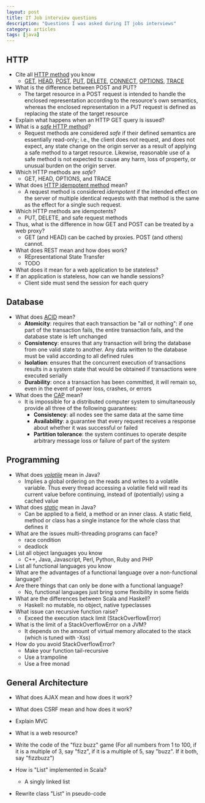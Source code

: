 ```yaml
---
layout: post
title: IT Job interview questions
description: "Questions I was asked during IT jobs interviews"
category: articles
tags: [java]
---
```


## HTTP

- Cite all [HTTP method](https://tools.ietf.org/html/rfc7231#section-4.3) you know
  - [GET](https://tools.ietf.org/html/rfc7231#section-4.3.1), [HEAD](https://tools.ietf.org/html/rfc7231#section-4.3.2), [POST](https://tools.ietf.org/html/rfc7231#section-4.3.3), [PUT](https://tools.ietf.org/html/rfc7231#section-4.3.4), [DELETE](https://tools.ietf.org/html/rfc7231#section-4.3.5), [CONNECT](https://tools.ietf.org/html/rfc7231#section-4.3.6), [OPTIONS](https://tools.ietf.org/html/rfc7231#section-4.3.7), [TRACE](https://tools.ietf.org/html/rfc7231#section-4.3.8)
- What is the difference between POST and PUT?
  - The target resource in a POST request is intended to handle the enclosed representation according to the resource's own semantics, whereas the enclosed representation in a PUT request is defined as replacing the state of the target resource
- Explain what happens when an HTTP GET query is issued?
- What is a [_safe_ HTTP method](https://tools.ietf.org/html/rfc7231#section-4.2.1)?
  - Request methods are considered _safe_ if their defined semantics are essentially read-only; i.e., the client does not request, and does not expect, any state change on the origin server as a result of applying a safe method to a target resource. Likewise, reasonable use of a safe method is not expected to cause any harm, loss of property, or unusual burden on the origin server.
- Which HTTP methods are _safe_?
  - GET, HEAD, OPTIONS, and TRACE
- What does [HTTP idempotent method](https://tools.ietf.org/html/rfc7231#section-4.2.2) mean?
  - A request method is considered _idempotent_ if the intended effect on the server of multiple identical requests with that method is the same as the effect for a single such request.
- Which HTTP methods are idempotents?
  - PUT, DELETE, and safe request methods
- Thus, what is the difference in how GET and POST can be treated by a web proxy?
  - GET (and HEAD) can be cached by proxies. POST (and others) cannot.
- What does REST mean and how does work?
  - REpresentational State Transfer
  - TODO
- What does it mean for a web application to be stateless?
- If an application is stateless, how can we handle sessions?
  - Client side must send the session for each query

## Database

- What does [ACID](http://en.wikipedia.org/wiki/ACID) mean?
  - __Atomicity__: requires that each transaction be "all or nothing": if one part of the transaction fails, the entire transaction fails, and the database state is left unchanged
  - __Consistency__: ensures that any transaction will bring the database from one valid state to another. Any data written to the database must be valid according to all defined rules
  - __Isolation__: ensures that the concurrent execution of transactions results in a system state that would be obtained if transactions were executed serially
  - __Durability__: once a transaction has been committed, it will remain so, even in the event of power loss, crashes, or errors
- What does the [CAP](http://en.wikipedia.org/wiki/CAP_theorem) mean?
  - It is impossible for a distributed computer system to simultaneously provide all three of the following guarantees:
    - __Consistency__: all nodes see the same data at the same time
    - __Availability__: a guarantee that every request receives a response about whether it was successful or failed
    - __Partition tolerance__: the system continues to operate despite arbitrary message loss or failure of part of the system

## Programming

- What does [_volatile_](http://en.wikipedia.org/wiki/Volatile_variable#In_Java) mean in Java?
  - Implies a global ordering on the reads and writes to a volatile variable. Thus every thread accessing a volatile field will read its current value before continuing, instead of (potentially) using a cached value
- What does [_static_](http://en.wikipedia.org/wiki/Volatile_variable#In_Java) mean in Java?
  - Can be applied to a field, a method or an inner class. A static field, method or class has a single instance for the whole class that defines it
- What are the issues multi-threading programs can face?
  - race condition
  - deadlock
- List all object languages you know
  - C++, Java, Javascript, Perl, Python, Ruby and PHP
- List all functional languages you know
- What are the advantages of a functional language over a non-functional language?
- Are there things that can only be done with a functional language?
  - No, functional languages just bring some flexibility in some fields
- What are the differences between Scala and Haskell?
  - Haskell: no mutable, no object, native typeclasses
- What issue can recursive function raise?
  - Exceed the execution stack limit (StackOverflowError)
- What is the limit of a StackOverflowError on a JVM?
  - It depends on the amount of virtual memory allocated to the stack (which is tuned with -Xss)
- How do you avoid StackOverflowError?
  - Make your function tail-recursive
  - Use a trampoline
  - Use a free monad

## General Architecture

- What does AJAX mean and how does it work?
- What does CSRF mean and how does it work?
- Explain MVC
- What is a web resource?

- Write the code of the "fizz buzz" game (For all numbers from 1 to 100, if it is a multiple of 3, say "fizz", if it is a multiple of 5, say "buzz". If it both, say "fizzbuzz")
- How is "List" implemented in Scala?
  - A singly linked list
- Rewrite class "List" in pseudo-code

